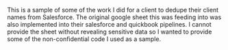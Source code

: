 This is a sample of some of the work I did for a client to dedupe their client names from Salesforce. The original google sheet this was feeding into was also implemented into
their salesforce and quickbook pipelines. I cannot provide the sheet without revealing sensitive data so I wanted to provide some of the non-confidential code I used as a sample.
